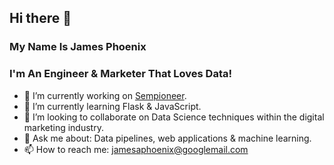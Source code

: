 ## Hi there 👋

### My Name Is James Phoenix

### I'm An Engineer & Marketer That Loves Data!

- 🔭 I’m currently working on [Sempioneer](https://sempioneer.com/).
- 🌱 I’m currently learning Flask & JavaScript.
- 👯 I’m looking to collaborate on Data Science techniques within the digital marketing industry.
- 💬 Ask me about: Data pipelines, web applications & machine learning.
- 📫 How to reach me: jamesaphoenix@googlemail.com
